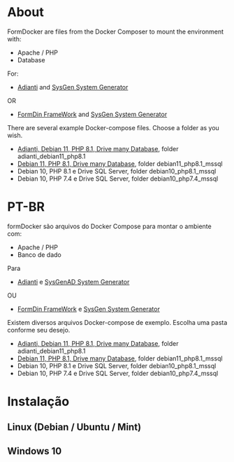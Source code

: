 # About

FormDocker are files from the Docker Composer to mount the environment with: 
* Apache / PHP
* Database

For: 
* [Adianti](https://www.adianti.com.br/) and [SysGen System Generator](https://github.com/bjverde/sysgen/releases/latest)

OR

* [FormDin FrameWork](https://github.com/bjverde/formDin) and [SysGen System Generator](https://github.com/bjverde/sysgen/releases/latest)

There are several example Docker-compose files. Choose a folder as you wish.
* [Adianti, Debian 11, PHP 8.1, Drive many Database](adianti_debian11_php8.1/README.md), folder adianti_debian11_php8.1
* [Debian 11, PHP 8.1, Drive many Database](debian11_php8.1_mssql/README.md), folder debian11_php8.1_mssql
* Debian 10, PHP 8.1 e Drive SQL Server, folder debian10_php8.1_mssql
* Debian 10, PHP 7.4 e Drive SQL Server, folder debian10_php7.4_mssql

# PT-BR
formDocker são arquivos do Docker Compose para montar o ambiente com: 
* Apache / PHP
* Banco de dado


Para 
* [Adianti](https://www.adianti.com.br/) e [SysGenAD System Generator](https://github.com/bjverde/sysgen/releases/latest)

OU 

* [FormDin FrameWork](https://github.com/bjverde/formDin) e [SysGen System Generator](https://github.com/bjverde/sysgen/releases/latest)





Existem diversos arquivos Docker-compose de exemplo. Escolha uma pasta conforme seu desejo.
* [Adianti, Debian 11, PHP 8.1, Drive many Database](adianti_debian11_php8.1/README.md), folder adianti_debian11_php8.1
* [Debian 11, PHP 8.1, Drive many Database](debian11_php8.1_mssql/README.md), folder debian11_php8.1_mssql
* Debian 10, PHP 8.1 e Drive SQL Server, folder debian10_php8.1_mssql
* Debian 10, PHP 7.4 e Drive SQL Server, folder debian10_php7.4_mssql


# Instalação 

## Linux (Debian / Ubuntu / Mint)



## Windows 10


